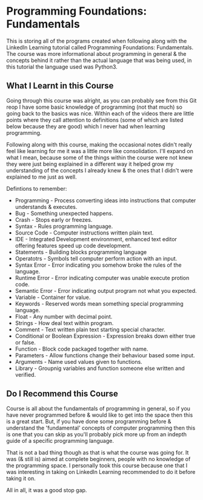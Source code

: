 # Programming Foundations: Fundamentals

This is storing all of the programs created when following along with the LinkedIn Learning tutorial called Programming Foundations: Fundamentals. The course was more informational about programming in general & the concepts behind it rather than the actual language that was being used, in this tutorial the language used was Python3.

## What I Learnt in this Course
Going through this course was alright, as you can probably see from this Git reop I have some basic knowledge of programming (not that much) so going back to the basics was nice. Within each of the videos there are little points where they call attention to definitions (some of which are listed below because they are good) which I never had when learning programming.

Following along with this course, making the occasional notes didn't really feel like learning for me it was a little more like consolidation. I'll expand on what I mean, because some of the things within the course were not knew they were just being explained in a different way it helped grow my understanding of the concepts I already knew & the ones that I didn't were explained to me just as well.

Defintions to remember:
* Programming - Process converting ideas into instructions that computer understands & executes.
* Bug - Something unexpected happens.
* Crash - Stops early or freezes.
* Syntax - Rules programming language.
* Source Code - Computer instructions written plain text.
* IDE - Integrated Development environment, enhanced text editor offering features speed up code development. 
* Statements - Building blocks programming language 
* Operatotrs - Symbols tell computer perform action with an input.
* Syntax Error - Error indicating you somehow broke the rules of the language.
* Runtime Error - Error indicating computer was unable execute protion code.
* Semantic Error - Error indicating output program not what you expected.
* Variable - Container for value.
* Keywords - Reserved words mean something special programming language.
* Float - Any number with decimal point.
* Strings - How deal text within program.
* Comment - Text written plain text starting special character.
* Conditional or Boolean Expression - Expression breaks down either true or false.
* Function - Block code packaged together with name.
* Parameters - Allow functions change their behaviour based some input.
* Arguments - Name used values given to functions.
* Library - Groupnig variables and function someone else written and verified.

## Do I Recommend this Course
Course is all about the fundamentals of programming in general, so if you have never programmed before & would like to get into the space then this is a great start. But, if you have done some programming before & understand the 'fundamental' concepts of computer programming then this is one that you can skip as you'll probably pick more up from an indepth guide of a specific programming language.

That is not a bad thing though as that is what the course was going for. It was (& still is) aimed at complete beginners, people with no knowledge of the programming space. I personally took this course because one that I was interesting in taking on LinkedIn Learning recommended to do it before taking it on.

All in all, it was a good stop gap.